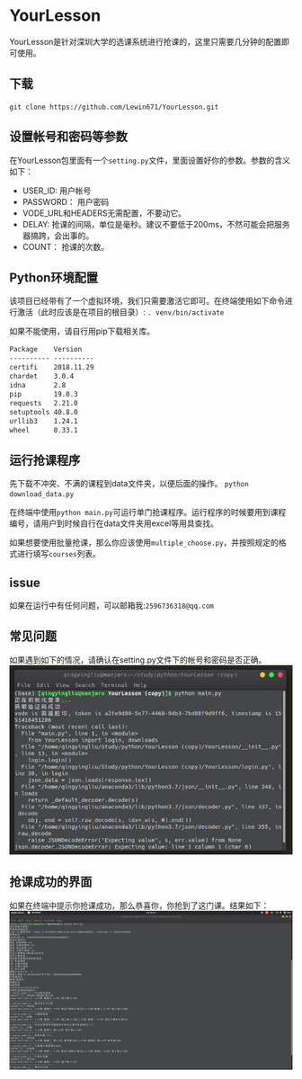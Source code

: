 # YourLesson

YourLesson是针对深圳大学的选课系统进行抢课的，这里只需要几分钟的配置即可使用。

## 下载

`git clone https://github.com/Lewin671/YourLesson.git`

## 设置帐号和密码等参数
在YourLesson包里面有一个`setting.py`文件，里面设置好你的参数。参数的含义如下：
* USER_ID: 用户帐号
* PASSWORD： 用户密码
* VODE_URL和HEADERS无需配置，不要动它。
* DELAY: 抢课的间隔，单位是毫秒。建议不要低于200ms，不然可能会把服务器搞跨，会出事的。
* COUNT： 抢课的次数。

## Python环境配置
该项目已经带有了一个虚拟环境，我们只需要激活它即可。在终端使用如下命令进行激活（此时应该是在项目的根目录）:
`. venv/bin/activate`

如果不能使用，请自行用pip下载相关库。
```
Package    Version   
---------- ----------
certifi    2018.11.29
chardet    3.0.4     
idna       2.8       
pip        19.0.3    
requests   2.21.0    
setuptools 40.8.0    
urllib3    1.24.1    
wheel      0.33.1  
```

## 运行抢课程序
先下载不冲突、不满的课程到data文件夹，以便后面的操作。
`python download_data.py`

在终端中使用`python main.py`可运行单门抢课程序。运行程序的时候要用到课程编号，请用户到时候自行在data文件夹用excel等用具查找。

如果想要使用批量抢课，那么你应该使用`multiple_choose.py`，并按照规定的格式进行填写`courses`列表。

## issue

如果在运行中有任何问题，可以邮箱我:`2596736318@qq.com`

## 常见问题
如果遇到如下的情况，请确认在setting.py文件下的帐号和密码是否正确。
![](pic/pic1.png)

## 抢课成功的界面

如果在终端中提示你抢课成功，那么恭喜你，你抢到了这门课。结果如下：
![](pic/pic2.png)